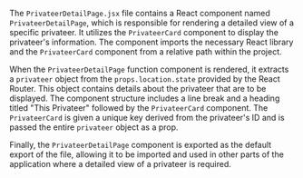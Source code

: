 The `PrivateerDetailPage.jsx` file contains a React component named `PrivateerDetailPage`, which is responsible for rendering a detailed view of a specific privateer. It utilizes the `PrivateerCard` component to display the privateer's information. The component imports the necessary React library and the `PrivateerCard` component from a relative path within the project.

When the `PrivateerDetailPage` function component is rendered, it extracts a `privateer` object from the `props.location.state` provided by the React Router. This object contains details about the privateer that are to be displayed. The component structure includes a line break and a heading titled "This Privateer" followed by the `PrivateerCard` component. The `PrivateerCard` is given a unique key derived from the privateer's ID and is passed the entire `privateer` object as a prop.

Finally, the `PrivateerDetailPage` component is exported as the default export of the file, allowing it to be imported and used in other parts of the application where a detailed view of a privateer is required.